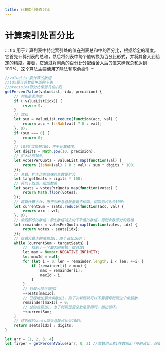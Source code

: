 ```yaml
---
title: 计算索引处百分比
---
```


# 计算索引处百分比

::: tip
用于计算列表中特定索引处的值在列表总和中的百分比，根据给定的精度。它首先计算列表的总和，然后将列表中每个值转换为百分比形式，并将其舍入到给定的精度。接着，它通过将剩余的百分比分配给舍入后的值来确保总和达到 100%。这个算法主要使用了除法和取余操作
:::

<code-group>

<code-group-item title="封装方法">

```js
//valueList要计算的数组
//idx要计算数组中值的下表
//precision百分比保留几位小数
getPercentValue(valueList, idx, precision) {
    // 判断是否为空
    if (!valueList[idx]) {
        return 0;
    }
    // 求和
    let sum = valueList.reduce(function(acc, val) {
        return acc + (isNaN(val) ? 0 : val);
    }, 0);
    if (sum === 0) {
        return 0;
    }
    // 10的2次幂是100，用于计算精度。
    let digits = Math.pow(10, precision);
    // 扩大比例100，
    let votesPerQuota = valueList.map(function(val) {
        return (isNaN(val) ? 0 : val) / sum * digits * 100;
    });
    // 总数，扩大比例意味的总数要扩大
    let targetSeats = digits * 100;
    // 再向下取值，组成数组
    let seats = votesPerQuota.map(function(votes) {
        return Math.floor(votes);
    });
    // 再新计算合计，用于判断与总数量是否相同，相同则占比会100%
    let currentSum = seats.reduce(function(acc, val) {
        return acc + val;
    }, 0);
    // 余数部分的数组：原先数组减去向下取值的数组，得到余数部分的数组
    let remainder = votesPerQuota.map(function(votes, idx) {
        return votes - seats[idx];
    });
    // 给最大最大的余额加1，凑个占比100%；
    while (currentSum < targetSeats) {
        //  找到下一个最大的余额，给其加1
        let max = Number.NEGATIVE_INFINITY;
        let maxId = null;
        for (let i = 0, len = remainder.length; i < len; ++i) {
            if (remainder[i] > max) {
                max = remainder[i];
                maxId = i;
            }
        }
        // 对最大项余额加1
        ++seats[maxId];
        // 已经增加最大余数加1，则下次判断就可以不需要再判断这个余额数。
        remainder[maxId] = 0;
        // 总的也要加1，为了判断是否总数是否相同，跳出循环。
        ++currentSum;
    }
    // 这时候的seats就会总数占比会100%
    return seats[idx] / digits;
}
```

</code-group-item>

<code-group-item title="调用方式">

```js
let arr = [1, 2, 3, 4]
let firper = getPercentValue(arr, 0, 2) //求数组元素1在数组arr中的占比，保留两位小数
```

</code-group-item>
</code-group>
